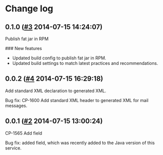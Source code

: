 # Change log

## 0.1.0 ([#3](https://git.mobcastdev.com/Hermes/purchase-transformer/pull/3) 2014-07-15 14:24:07)

Publish fat jar in RPM

### New features

- Updated build config to publish fat jar in RPM.
- Updated build settings to match latest practices and recommendations.


## 0.0.2 ([#4](https://git.mobcastdev.com/Hermes/purchase-transformer/pull/4) 2014-07-15 16:29:18)

Add standard XML declaration to generated XML.

Bug fix: CP-1600 Add standard XML header to generated XML for mail messages.

## 0.0.1 ([#2](https://git.mobcastdev.com/Hermes/purchase-transformer/pull/2) 2014-07-15 13:00:24)

CP-1565 Add <transactionValue> field

Bug fix: added <transactionValue> field, which was recently added to the Java version of this service.

